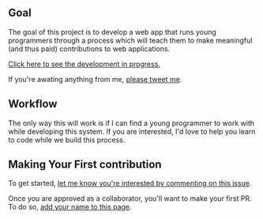 ## Goal

The goal of this project is to develop a web app that runs young programmers through a process which will teach them to make meaningful (and thus paid) contributions to web applications.

[Click here to see the development in progress.](https://iarobinson.github.io/learn-to-be-a-useful-programmer/)

If you're awating anything from me, [please tweet me](https://twitter.com/independentian).

## Workflow

The only way this will work is if I can find a young programmer to work with while developing this system. If you are interested, I'd love to help you learn to code while we build this process.

## Making Your First contribution

To get started, [let me know you're interested by commenting on this issue](https://github.com/iarobinson/learn-to-be-a-useful-programmer/issues/1).

Once you are approved as a collaborator, you'll want to make your first PR. To do so, [add your name to this page](https://iarobinson.github.io/learn-to-be-a-useful-programmer/).

